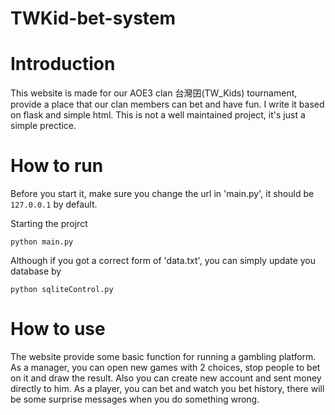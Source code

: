 # TWKid-bet-system

# Introduction
This website is made for our AOE3 clan 台灣囝(TW_Kids) tournament, provide a place that our clan members can bet and have fun. I write it based on flask and simple html. This is not a well maintained project, it's just a simple prectice.

# How to run
Before you start it, make sure you change the url in 'main.py', it should be `127.0.0.1` by default.  
  
Starting the projrct
```
python main.py
```
Although if you got a correct form of 'data.txt', you can simply update you database by 
```
python sqliteControl.py
```

# How to use
The website provide some basic function for running a gambling platform. As a manager, you can open new games with 2 choices, stop people to bet on it and draw the result. Also you can create new account and sent money directly to him.
As a player, you can bet and watch you bet history, there will be some surprise messages when you do something wrong. 
